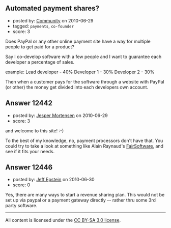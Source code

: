 ## Automated payment shares?

- posted by: [Community](https://stackexchange.com/users/-1/-1-community) on 2010-06-29
- tagged: `payments`, `co-founder`
- score: 3

Does PayPal or any other online payment site have a way for multiple people to get paid for a product?

Say I co-develop software with a few people and I want to guarantee each developer a percentage of sales. 

example:
Lead developer - 40%
Developer 1 - 30%
Developer 2 - 30%

Then when a customer pays for the software through a website with PayPal (or other) the money get divided into each developers own account.


## Answer 12442

- posted by: [Jesper Mortensen](https://stackexchange.com/users/-1/1261-jesper-mortensen) on 2010-06-29
- score: 3

<p>and welcome to this site! :-)</p>

<p>To the best of my knowledge, no, payment processors don't have that. You could try to take a look at something like Alain Raynaud's <a href="http://fairsoftware.net/faq#promote" rel="nofollow">FairSoftware</a>, and see if it fits your needs.</p>



## Answer 12446

- posted by: [Jeff Epstein](https://stackexchange.com/users/-1/3666-jeff-epstein) on 2010-06-30
- score: 0

Yes, there are many ways to start a revenue sharing plan.  This would not be set up via paypal or a payment gateway directly -- rather thru some 3rd party software.




---

All content is licensed under the [CC BY-SA 3.0 license](https://creativecommons.org/licenses/by-sa/3.0/).
